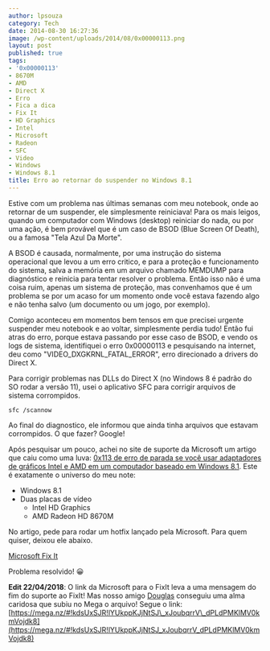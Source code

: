 ```yaml
---
author: lpsouza
category: Tech
date: 2014-08-30 16:27:36
image: /wp-content/uploads/2014/08/0x00000113.png
layout: post
published: true
tags:
- '0x00000113'
- 8670M
- AMD
- Direct X
- Erro
- Fica a dica
- Fix It
- HD Graphics
- Intel
- Microsoft
- Radeon
- SFC
- Video
- Windows
- Windows 8.1
title: Erro ao retornar do suspender no Windows 8.1
---
```


Estive com um problema nas últimas semanas com meu notebook, onde ao retornar de um suspender, ele simplesmente reiniciava! Para os mais leigos, quando um computador com Windows (desktop) reiniciar do nada, ou por uma ação, é bem provável que é um caso de BSOD (Blue Screen Of Death), ou a famosa "Tela Azul Da Morte".

A BSOD é causada, normalmente, por uma instrução do sistema operacional que levou a um erro critico, e para a proteção e funcionamento do sistema, salva a memória em um arquivo chamado MEMDUMP para diagnóstico e reinicia para tentar resolver o problema. Então isso não é uma coisa ruim, apenas um sistema de proteção, mas convenhamos que é um problema se por um acaso for um momento onde você estava fazendo algo e não tenha salvo (um documento ou um jogo, por exemplo).

Comigo aconteceu em momentos bem tensos em que precisei urgente suspender meu notebook e ao voltar, simplesmente perdia tudo! Então fui atras do erro, porque estava passando por esse caso de BSOD, e vendo os logs de sistema, identifiquei o erro 0x00000113 e pesquisando na internet, deu como "VIDEO\_DXGKRNL\_FATAL_ERROR", erro direcionado a drivers do Direct X.

Para corrigir problemas nas DLLs do Direct X (no Windows 8 é padrão do SO rodar a versão 11), usei o aplicativo SFC para corrigir arquivos de sistema corrompidos.

`sfc /scannow`

Ao final do diagnostico, ele informou que ainda tinha arquivos que estavam corrompidos. O que fazer? Google!

Após pesquisar um pouco, achei no site de suporte da Microsoft um artigo que caiu como uma luva: <a title="0x113 de erro de parada se você usar adaptadores de gráficos Intel e AMD em um computador baseado em Windows 8.1" href="http://support.microsoft.com/kb/2990029" target="_blank">0x113 de erro de parada se você usar adaptadores de gráficos Intel e AMD em um computador baseado em Windows 8.1</a>. Este é exatamente o universo do meu note:

* Windows 8.1
* Duas placas de vídeo
  * Intel HD Graphics
  * AMD Radeon HD 8670M

No artigo, pede para rodar um hotfix lançado pela Microsoft. Para quem quiser, deixou ele abaixo.

[Microsoft Fix It](http://go.microsoft.com/?linkid=9852297)

Problema resolvido! 😀

**Edit 22/04/2018**: O link da Microsoft para o FixIt leva a uma mensagem do fim do suporte ao FixIt! Mas nosso amigo [Douglas](https://luizsouza.com/2014/08/30/erro-ao-retornar-do-suspender-no-windows-8-1/#comment-4122478287) conseguiu uma alma caridosa que subiu no Mega o arquivo! Segue o link: [https://mega.nz/#!kdsUxSJR!lYUkppKJjNtSJ\_xJoubqrrV\_dPLdPMKlMV0kmVojdk8](https://mega.nz/#!kdsUxSJR!lYUkppKJjNtSJ_xJoubqrrV_dPLdPMKlMV0kmVojdk8)
